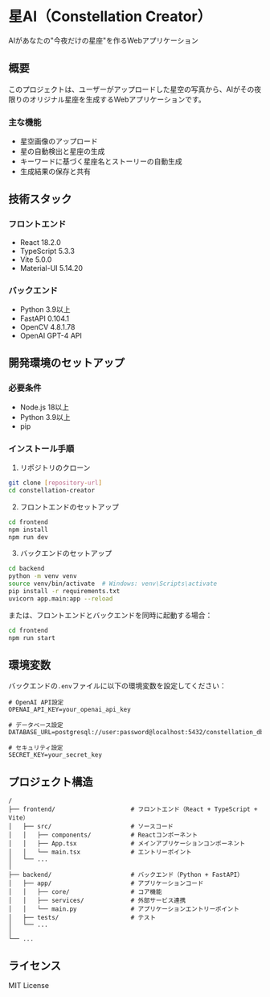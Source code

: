 # 星AI（Constellation Creator）

AIがあなたの"今夜だけの星座"を作るWebアプリケーション

## 概要

このプロジェクトは、ユーザーがアップロードした星空の写真から、AIがその夜限りのオリジナル星座を生成するWebアプリケーションです。

### 主な機能

- 星空画像のアップロード
- 星の自動検出と星座の生成
- キーワードに基づく星座名とストーリーの自動生成
- 生成結果の保存と共有

## 技術スタック

### フロントエンド
- React 18.2.0
- TypeScript 5.3.3
- Vite 5.0.0
- Material-UI 5.14.20

### バックエンド
- Python 3.9以上
- FastAPI 0.104.1
- OpenCV 4.8.1.78
- OpenAI GPT-4 API

## 開発環境のセットアップ

### 必要条件
- Node.js 18以上
- Python 3.9以上
- pip

### インストール手順

1. リポジトリのクローン
```bash
git clone [repository-url]
cd constellation-creator
```

2. フロントエンドのセットアップ
```bash
cd frontend
npm install
npm run dev
```

3. バックエンドのセットアップ
```bash
cd backend
python -m venv venv
source venv/bin/activate  # Windows: venv\Scripts\activate
pip install -r requirements.txt
uvicorn app.main:app --reload
```

または、フロントエンドとバックエンドを同時に起動する場合：
```bash
cd frontend
npm run start
```

## 環境変数

バックエンドの`.env`ファイルに以下の環境変数を設定してください：

```
# OpenAI API設定
OPENAI_API_KEY=your_openai_api_key

# データベース設定
DATABASE_URL=postgresql://user:password@localhost:5432/constellation_db

# セキュリティ設定
SECRET_KEY=your_secret_key
```

## プロジェクト構造

```
/
├── frontend/                     # フロントエンド（React + TypeScript + Vite）
│   ├── src/                      # ソースコード
│   │   ├── components/           # Reactコンポーネント
│   │   ├── App.tsx               # メインアプリケーションコンポーネント
│   │   └── main.tsx              # エントリーポイント
│   └── ...
│
├── backend/                      # バックエンド（Python + FastAPI）
│   ├── app/                      # アプリケーションコード
│   │   ├── core/                 # コア機能
│   │   ├── services/             # 外部サービス連携
│   │   └── main.py               # アプリケーションエントリーポイント
│   ├── tests/                    # テスト
│   └── ...
│
└── ...
```

## ライセンス

MIT License    
